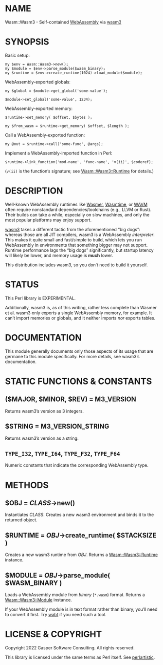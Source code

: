 # NAME

Wasm::Wasm3 - Self-contained [WebAssembly](https://webassembly.org/) via [wasm3](https://github.com/wasm3/wasm3)

# SYNOPSIS

Basic setup:

    my $env = Wasm::Wasm3->new();
    my $module = $env->parse_module($wasm_binary);
    my $runtime = $env->create_runtime(1024)->load_module($module);

WebAssembly-exported globals:

    my $global = $module->get_global('some-value');

    $module->set_global('some-value', 1234);

WebAssembly-exported memory:

    $runtime->set_memory( $offset, $bytes );

    my $from_wasm = $runtime->get_memory( $offset, $length );

Call a WebAssembly-exported function:

    my @out = $runtime->call('some-func', @args);

Implement a WebAssembly-imported function in Perl:

    $runtime->link_function('mod-name', 'func-name', 'v(ii)', $coderef);

(`v(ii)` is the function’s signature; see [Wasm::Wasm3::Runtime](https://metacpan.org/pod/Wasm%3A%3AWasm3%3A%3ARuntime) for
details.)

# DESCRIPTION

Well-known WebAssembly runtimes like [Wasmer](https://wasmer.io),
[Wasmtime](https://wasmtime.dev), or [WAVM](https://github.com/wavm/wavm)
often require nonstandard dependencies/toolchains (e.g., LLVM or Rust).
Their builds can take a while, especially on slow machines, and only
the most popular platforms may enjoy support.

[wasm3](https://github.com/wasm3/wasm3) takes a different tactic from
the aforementioned “big dogs”: whereas those are all JIT compilers,
wasm3 is a WebAssembly _interpreter_. This makes it quite small and
fast/simple to build, which lets you run WebAssembly in environments
that something bigger may not support. Runtime performance lags the
“big dogs” significantly, but startup latency will likely be lower, and
memory usage is **much** lower.

This distribution includes wasm3, so you don’t need to build it yourself.

# STATUS

This Perl library is EXPERIMENTAL.

Additionally, wasm3 is, as of this writing, rather less complete than
Wasmer et al. wasm3 only exports a single WebAssembly memory, for
example. It can’t import memories or globals, and it neither imports
_nor_ exports tables.

# DOCUMENTATION

This module generally documents only those aspects of its usage that
are germane to this module specifically. For more details, see
wasm3’s documentation.

# STATIC FUNCTIONS & CONSTANTS

## ($MAJOR, $MINOR, $REV) = M3\_VERSION

Returns wasm3’s version as 3 integers.

## $STRING = M3\_VERSION\_STRING

Returns wasm3’s version as a string.

## `TYPE_I32`, `TYPE_I64`, `TYPE_F32`, `TYPE_F64`

Numeric constants that indicate the corresponding WebAssembly type.

# METHODS

## $OBJ = _CLASS_->new()

Instantiates _CLASS_.
Creates a new wasm3 environment and binds it to the returned object.

## $RUNTIME = _OBJ_->create\_runtime( $STACKSIZE )

Creates a new wasm3 runtime from _OBJ_.
Returns a [Wasm::Wasm3::Runtime](https://metacpan.org/pod/Wasm%3A%3AWasm3%3A%3ARuntime) instance.

## $MODULE = _OBJ_->parse\_module( $WASM\_BINARY )

Loads a WebAssembly module from _binary_ (`*.wasm`) format.
Returns a [Wasm::Wasm3::Module](https://metacpan.org/pod/Wasm%3A%3AWasm3%3A%3AModule) instance.

If your WebAssembly module is in text format rather than binary,
you’ll need to convert it first. Try
[wabt](https://github.com/webassembly/wabt) if you need such a tool.

# LICENSE & COPYRIGHT

Copyright 2022 Gasper Software Consulting. All rights reserved.

This library is licensed under the same terms as Perl itself.
See [perlartistic](https://metacpan.org/pod/perlartistic).
